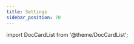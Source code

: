 ```yaml
---
title: Settings
sidebar_position: 70
---
```


import DocCardList from '@theme/DocCardList';

<DocCardList />